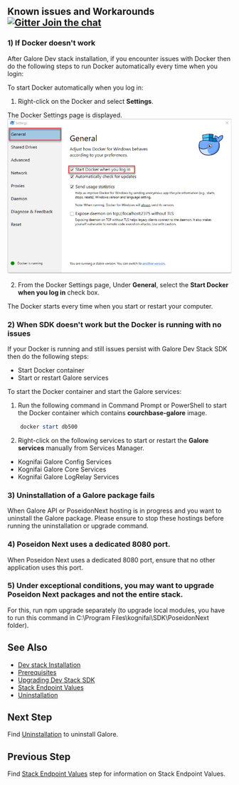## Known issues and Workarounds [![Gitter Join the chat](https://badges.gitter.im/Join%20Chat.svg)](https://gitter.im/kognifai/Lobby)

### 1) If Docker doesn't work

After Galore Dev stack installation, if you encounter issues with Docker then do the following steps to run Docker automatically every time when you login:

 To start Docker automatically when you log in:
   
  1.	Right-click on the Docker and select **Settings**.
  
   The Docker Settings page is displayed.
  ![](.%20Images/Docker.jpg)
  
  2.	From the Docker Settings page, Under **General**, select the **Start Docker when you log in** check box.
   
   The Docker starts every time when you start or restart your computer.

### 2) When SDK doesn't work but the Docker is running with no issues
If your Docker is running and still issues persist with Galore Dev Stack SDK then do the following steps:
   -	Start Docker container
   -	Start or restart Galore services

 To start the Docker container and start the Galore services:
   
 1.	Run the following command in Command Prompt or PowerShell to start the Docker container which contains **courchbase-galore**  image.
    
  ```powershell
      docker start db500
   ```
  
 2. Right-click on  the following services to start or restart the **Galore services** manually from Services Manager.
   
 - 	Kognifai Galore Config Services 
 -	 Kognifai Galore Core Services
 -	 Kognifai Galore LogRelay Services
    
  
### 3)	Uninstallation of a Galore package fails
When Galore API or PoseidonNext hosting is in progress and you want to uninstall the Galore package. Please ensure to stop these hostings before running the uninstallation or upgrade command.

### 4)	Poseidon Next uses a dedicated 8080 port. 

When Poseidon Next uses a dedicated 8080 port, ensure that no other application uses this port.

### 5)	Under exceptional conditions, you may want to upgrade Poseidon Next packages and not the entire stack.
For this, run npm upgrade separately (to upgrade local modules, you have to run this command in C:\Program Files\kognifai\SDK\PoseidonNext folder).

## See Also
 
- [Dev stack Installation](Installation.md)
- [Prerequisites](Prerequisites.md)
- [Upgrading Dev Stack SDK](Upgrading%20Dev%20stack.md)
- [Stack Endpoint Values](Stack%20Endpoint%20Values.md)
- [Uninstallation](Uninstallation.md)
 
## Next Step
Find [Uninstallation](Uninstallation.md) to uninstall Galore.

## Previous Step
Find [Stack Endpoint Values](Stack%20Endpoint%20Values.md) step for information on Stack Endpoint Values.
